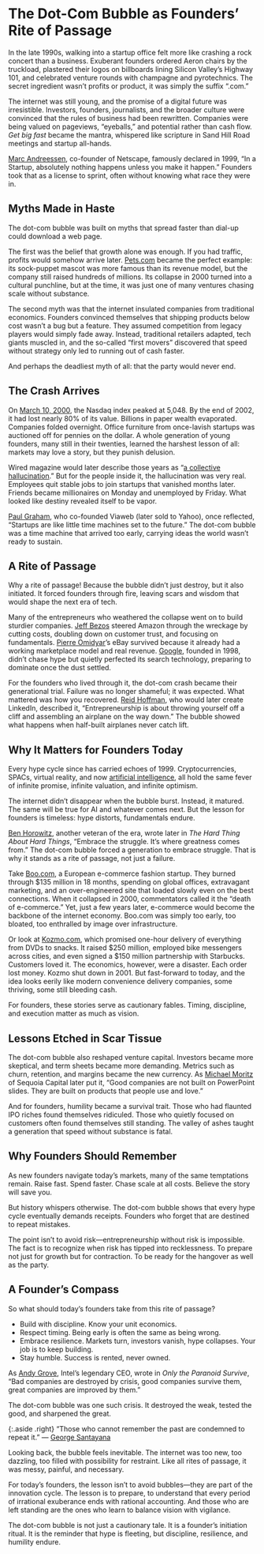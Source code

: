 # The Dot-Com Bubble as Founders’ Rite of Passage

In the late 1990s, walking into a startup office felt more like crashing a rock concert than a business. Exuberant founders ordered Aeron chairs by the truckload, plastered their logos on billboards lining Silicon Valley’s Highway 101, and celebrated venture rounds with champagne and pyrotechnics. The secret ingredient wasn’t profits or product, it was simply the suffix “.com.”

The internet was still young, and the promise of a digital future was irresistible. Investors, founders, journalists, and the broader culture were convinced that the rules of business had been rewritten. Companies were being valued on pageviews, “eyeballs,” and potential rather than cash flow. *Get big fast* became the mantra, whispered like scripture in Sand Hill Road meetings and startup all-hands.  

[Marc Andreessen](https://en.wikipedia.org/wiki/Marc_Andreessen), co-founder of Netscape, famously declared in 1999, “In a Startup, absolutely nothing happens unless you make it happen.” Founders took that as a license to sprint, often without knowing what race they were in.  

## Myths Made in Haste

The dot-com bubble was built on myths that spread faster than dial-up could download a web page.  

The first was the belief that growth alone was enough. If you had traffic, profits would somehow arrive later. [Pets.com](https://en.wikipedia.org/wiki/Pets.com) became the perfect example: its sock-puppet mascot was more famous than its revenue model, but the company still raised hundreds of millions. Its collapse in 2000 turned into a cultural punchline, but at the time, it was just one of many ventures chasing scale without substance.  

The second myth was that the internet insulated companies from traditional economics. Founders convinced themselves that shipping products below cost wasn’t a bug but a feature. They assumed competition from legacy players would simply fade away. Instead, traditional retailers adapted, tech giants muscled in, and the so-called “first movers” discovered that speed without strategy only led to running out of cash faster.  

And perhaps the deadliest myth of all: that the party would never end.  

## The Crash Arrives

On [March 10, 2000](https://en.wikipedia.org/wiki/Dot-com_bubble), the Nasdaq index peaked at 5,048. By the end of 2002, it had lost nearly 80% of its value. Billions in paper wealth evaporated. Companies folded overnight. Office furniture from once-lavish startups was auctioned off for pennies on the dollar. A whole generation of young founders, many still in their twenties, learned the harshest lesson of all: markets may love a story, but they punish delusion.  

Wired magazine would later describe those years as “[a collective hallucination](https://www.wired.com/2001/03/tech-meltdown-lessons-learned/).” But for the people inside it, the hallucination was very real. Employees quit stable jobs to join startups that vanished months later. Friends became millionaires on Monday and unemployed by Friday. What looked like destiny revealed itself to be vapor.  

[Paul Graham](https://en.wikipedia.org/wiki/Paul_Graham_(programmer)), who co-founded Viaweb (later sold to Yahoo), once reflected, “Startups are like little time machines set to the future.” The dot-com bubble was a time machine that arrived too early, carrying ideas the world wasn’t ready to sustain.  

## A Rite of Passage

Why a rite of passage! Because the bubble didn’t just destroy, but it also initiated. It forced founders through fire, leaving scars and wisdom that would shape the next era of tech.  

Many of the entrepreneurs who weathered the collapse went on to build sturdier companies. [Jeff Bezos](https://en.wikipedia.org/wiki/Jeff_Bezos) steered Amazon through the wreckage by cutting costs, doubling down on customer trust, and focusing on fundamentals. [Pierre Omidyar](https://en.wikipedia.org/wiki/Pierre_Omidyar)’s eBay survived because it already had a working marketplace model and real revenue. [Google](https://en.wikipedia.org/wiki/Google), founded in 1998, didn’t chase hype but quietly perfected its search technology, preparing to dominate once the dust settled.  

For the founders who lived through it, the dot-com crash became their generational trial. Failure was no longer shameful; it was expected. What mattered was how you recovered. [Reid Hoffman](https://en.wikipedia.org/wiki/Reid_Hoffman), who would later create LinkedIn, described it, “Entrepreneurship is about throwing yourself off a cliff and assembling an airplane on the way down.” The bubble showed what happens when half-built airplanes never catch lift.  

## Why It Matters for Founders Today

Every hype cycle since has carried echoes of 1999. Cryptocurrencies, SPACs, virtual reality, and now [artificial intelligence](https://en.wikipedia.org/wiki/Artificial_intelligence), all hold the same fever of infinite promise, infinite valuation, and infinite optimism.  

The internet didn’t disappear when the bubble burst. Instead, it matured. The same will be true for AI and whatever comes next. But the lesson for founders is timeless: hype distorts, fundamentals endure.  

[Ben Horowitz](https://en.wikipedia.org/wiki/Ben_Horowitz), another veteran of the era, wrote later in *The Hard Thing About Hard Things*, “Embrace the struggle. It’s where greatness comes from.” The dot-com bubble forced a generation to embrace struggle. That is why it stands as a rite of passage, not just a failure.  

Take [Boo.com](https://en.wikipedia.org/wiki/Boo.com), a European e-commerce fashion startup. They burned through $135 million in 18 months, spending on global offices, extravagant marketing, and an over-engineered site that loaded slowly even on the best connections. When it collapsed in 2000, commentators called it the “death of e-commerce.” Yet, just a few years later, e-commerce would become the backbone of the internet economy. Boo.com was simply too early, too bloated, too enthralled by image over infrastructure.  

Or look at [Kozmo.com](https://en.wikipedia.org/wiki/Kozmo.com), which promised one-hour delivery of everything from DVDs to snacks. It raised $250 million, employed bike messengers across cities, and even signed a $150 million partnership with Starbucks. Customers loved it. The economics, however, were a disaster. Each order lost money. Kozmo shut down in 2001. But fast-forward to today, and the idea looks eerily like modern convenience delivery companies, some thriving, some still bleeding cash.  

For founders, these stories serve as cautionary fables. Timing, discipline, and execution matter as much as vision.  

## Lessons Etched in Scar Tissue

The dot-com bubble also reshaped venture capital. Investors became more skeptical, and term sheets became more demanding. Metrics such as churn, retention, and margins became the new currency. As [Michael Moritz](https://en.wikipedia.org/wiki/Michael_Moritz) of Sequoia Capital later put it, “Good companies are not built on PowerPoint slides. They are built on products that people use and love.”

And for founders, humility became a survival trait. Those who had flaunted IPO riches found themselves ridiculed. Those who quietly focused on customers often found themselves still standing. The valley of ashes taught a generation that speed without substance is fatal.  

## Why Founders Should Remember

As new founders navigate today’s markets, many of the same temptations remain. Raise fast. Spend faster. Chase scale at all costs. Believe the story will save you.  

But history whispers otherwise. The dot-com bubble shows that every hype cycle eventually demands receipts. Founders who forget that are destined to repeat mistakes.  

The point isn’t to avoid risk—entrepreneurship without risk is impossible. The fact is to recognize when risk has tipped into recklessness. To prepare not just for growth but for contraction. To be ready for the hangover as well as the party.  

## A Founder’s Compass

So what should today’s founders take from this rite of passage?  

- Build with discipline. Know your unit economics.  
- Respect timing. Being early is often the same as being wrong.  
- Embrace resilience. Markets turn, investors vanish, hype collapses. Your job is to keep building.  
- Stay humble. Success is rented, never owned.  

As [Andy Grove](https://en.wikipedia.org/wiki/Andrew_Grove), Intel’s legendary CEO, wrote in *Only the Paranoid Survive*, “Bad companies are destroyed by crisis, good companies survive them, great companies are improved by them.”

The dot-com bubble was one such crisis. It destroyed the weak, tested the good, and sharpened the great.

{:.aside .right}
“Those who cannot remember the past are condemned to repeat it.” — [George Santayana](https://en.wikipedia.org/wiki/George_Santayana)

Looking back, the bubble feels inevitable. The internet was too new, too dazzling, too filled with possibility for restraint. Like all rites of passage, it was messy, painful, and necessary.  

For today’s founders, the lesson isn’t to avoid bubbles—they are part of the innovation cycle. The lesson is to prepare, to understand that every period of irrational exuberance ends with rational accounting. And those who are left standing are the ones who learn to balance vision with vigilance.  

The dot-com bubble is not just a cautionary tale. It is a founder’s initiation ritual. It is the reminder that hype is fleeting, but discipline, resilience, and humility endure. 